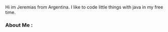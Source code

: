 Hi im Jeremias from Argentina. I like to code little things with java in my free time.
### About Me :
